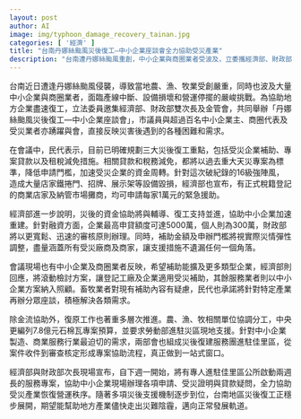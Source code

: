 ```yaml
---
layout: post
author: AI
image: img/typhoon_damage_recovery_tainan.jpg
categories: [ '經濟' ]
title: "台南丹娜絲颱風災後復工—中小企業座談會全力協助受災產業"
description: "台南遭丹娜絲颱風重創，中小企業與商圈業者受波及，立委攜經濟部、財政部、金管會召開座談，明確提出補助、專案貸款與租稅減免等三大復工重點措施，降低申請門檻，加速資金周轉。經濟部宣布店家緊急援助及石棉瓦修復預算，並推動服務團與一站式窗口，協助受災企業快速恢復營運，助地方產業重返正軌。"
---
```

台南近日遭逢丹娜絲颱風侵襲，導致當地農、漁、牧業受創嚴重，同時也波及大量中小企業與商圈業者，面臨產線中斷、設備損壞和營運停擺的嚴峻挑戰。為協助地方企業盡速復工，立法委員邀集經濟部、財政部雙次長及金管會，共同舉辦「丹娜絲颱風災後復工—中小企業座談會」，市議員與超過百名中小企業主、商圈代表及受災業者亦踴躍與會，直接反映災害後遇到的各種困難和需求。

在會議中，民代表示，目前已明確規劃三大災後復工重點，包括受災企業補助、專案貸款以及租稅減免措施。相關貸款和稅務減免，都將以過去重大天災專案為標準，降低申請門檻，加速受災企業的資金周轉。針對這次破紀錄的16級強陣風，造成大量店家鐵捲門、招牌、展示架等設備毀損，經濟部也宣布，有正式稅籍登記的商業店家及納管市場攤商，均可申請每家1萬元的緊急援助。

經濟部進一步說明，災後的資金協助將與輔導、復工支持並進，協助中小企業加速重建。針對融資方面，企業最高申貸額度可達5000萬，個人則為300萬，財政部將以更寬鬆、迅速的審核原則辦理。同時，補助金額及申辦門檻將視實際災情彈性調整，盡量涵蓋所有受災廠商及商家，讓支援措施不遺漏任何一個角落。

會議現場也有中小企業及商圈業者反映，希望補助能擴及更多類型企業，經濟部則回應，將滾動檢討方案，讓登記工廠及企業適用受災補助，其餘服務業者則以中小企業方案納入照顧。畜牧業者對現有補助內容有疑慮，民代也承諾將針對特定產業再辦分眾座談，積極解決各類需求。

除金流協助外，復原工作也著重多層次推進。農、漁、牧相關單位協調分工，中央更編列7.8億元石棉瓦專案預算，並要求勞動部進駐災區現地支援。針對中小企業製造、商業服務行業最迫切的需求，兩部會也組成災後復建服務團進駐佳里區，從案件收件到審查核定形成專案協助流程，真正做到一站式窗口。

經濟部與財政部次長現場宣布，自下週一開始，將有專人進駐佳里區公所啟動兩週長的服務專案，協助中小企業現場辦理各項申請、受災證明與貸款疑問，全力協助受災產業恢復營運秩序。隨著多項災後支援機制逐步到位，台南地區災後復工正穩步展開，期望能幫助地方產業儘快走出災難陰霾，邁向正常發展軌道。